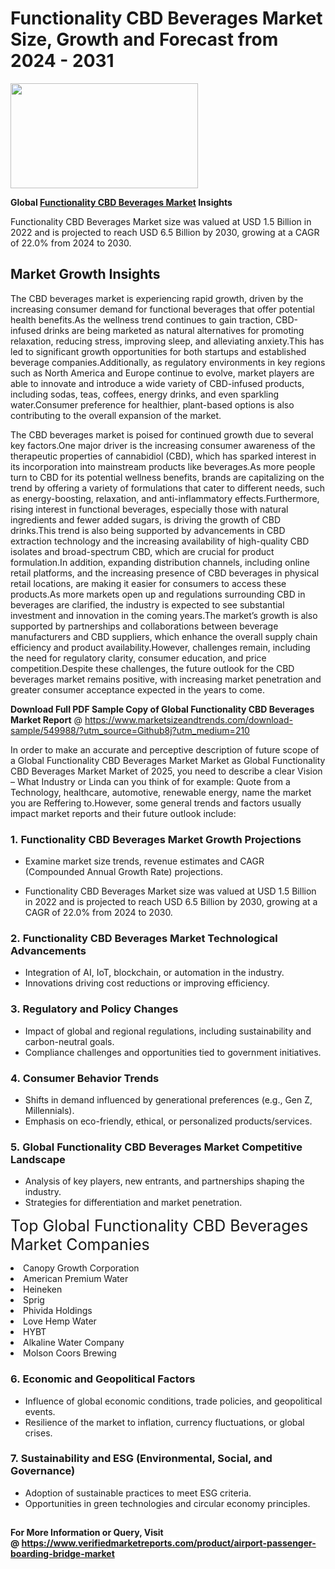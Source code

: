 <H1>Functionality CBD Beverages Market Size, Growth and Forecast from 2024 - 2031</H1><img class="aligncenter size-medium wp-image-584254" src="https://thirdeyenews.in/wp-content/uploads/2024/09/Global-Market-Research-300x168.jpeg" alt="" width="300" height="168" /><p><strong>Global&nbsp;<a href="https://www.marketsizeandtrends.com/download-sample/549988/?utm_source=Github8j?utm_medium=210">Functionality CBD Beverages Market</a> Insights</strong></p><p>Functionality CBD Beverages Market size was valued at USD 1.5 Billion in 2022 and is projected to reach USD 6.5 Billion by 2030, growing at a CAGR of 22.0% from 2024 to 2030.</p><p><h2>Market Growth Insights</h2> <p>The CBD beverages market is experiencing rapid growth, driven by the increasing consumer demand for functional beverages that offer potential health benefits.As the wellness trend continues to gain traction, CBD-infused drinks are being marketed as natural alternatives for promoting relaxation, reducing stress, improving sleep, and alleviating anxiety.This has led to significant growth opportunities for both startups and established beverage companies.Additionally, as regulatory environments in key regions such as North America and Europe continue to evolve, market players are able to innovate and introduce a wide variety of CBD-infused products, including sodas, teas, coffees, energy drinks, and even sparkling water.Consumer preference for healthier, plant-based options is also contributing to the overall expansion of the market.</p> <p>The CBD beverages market is poised for continued growth due to several key factors.One major driver is the increasing consumer awareness of the therapeutic properties of cannabidiol (CBD), which has sparked interest in its incorporation into mainstream products like beverages.As more people turn to CBD for its potential wellness benefits, brands are capitalizing on the trend by offering a variety of formulations that cater to different needs, such as energy-boosting, relaxation, and anti-inflammatory effects.Furthermore, rising interest in functional beverages, especially those with natural ingredients and fewer added sugars, is driving the growth of CBD drinks.This trend is also being supported by advancements in CBD extraction technology and the increasing availability of high-quality CBD isolates and broad-spectrum CBD, which are crucial for product formulation.In addition, expanding distribution channels, including online retail platforms, and the increasing presence of CBD beverages in physical retail locations, are making it easier for consumers to access these products.As more markets open up and regulations surrounding CBD in beverages are clarified, the industry is expected to see substantial investment and innovation in the coming years.The market’s growth is also supported by partnerships and collaborations between beverage manufacturers and CBD suppliers, which enhance the overall supply chain efficiency and product availability.However, challenges remain, including the need for regulatory clarity, consumer education, and price competition.Despite these challenges, the future outlook for the CBD beverages market remains positive, with increasing market penetration and greater consumer acceptance expected in the years to come.</p><p><span class=""><strong>Download Full PDF Sample Copy of Global Functionality CBD Beverages Market Report</strong> @ <a href="https://www.marketsizeandtrends.com/download-sample/549988/?utm_source=Github8j?utm_medium=210" target="_blank">https://www.marketsizeandtrends.com/download-sample/549988/?utm_source=Github8j?utm_medium=210</a></span></p><p>In order to make an accurate and perceptive description of future scope of a Global&nbsp;Functionality CBD Beverages Market Market as Global&nbsp;Functionality CBD Beverages Market Market of 2025, you need to describe a clear Vision &ndash; What Industry or Linda can you think of for example: Quote from a Technology, healthcare, automotive, renewable energy, name the market you are Reffering to.However, some general trends and factors usually impact market reports and their future outlook include:</p><h3>1.&nbsp;<strong>Functionality CBD Beverages Market Growth Projections</strong></h3><ul><li>Examine market size trends, revenue estimates and CAGR (Compounded Annual Growth Rate) projections.</li><li><p>Functionality CBD Beverages Market size was valued at USD 1.5 Billion in 2022 and is projected to reach USD 6.5 Billion by 2030, growing at a CAGR of 22.0% from 2024 to 2030.</p></li></ul><h3>2.&nbsp;<strong>Functionality CBD Beverages Market Technological Advancements</strong></h3><ul><li>Integration of AI, IoT, blockchain, or automation in the industry.</li><li>Innovations driving cost reductions or improving efficiency.</li></ul><h3>3.&nbsp;<strong>Regulatory and Policy Changes</strong></h3><ul><li>Impact of global and regional regulations, including sustainability and carbon-neutral goals.</li><li>Compliance challenges and opportunities tied to government initiatives.</li></ul><h3>4.&nbsp;<strong>Consumer Behavior Trends</strong></h3><ul><li>Shifts in demand influenced by generational preferences (e.g., Gen Z, Millennials).</li><li>Emphasis on eco-friendly, ethical, or personalized products/services.</li></ul><h3>5.&nbsp;<strong>Global Functionality CBD Beverages Market Competitive Landscape</strong></h3><ul><li>Analysis of key players, new entrants, and partnerships shaping the industry.</li><li>Strategies for differentiation and market penetration.</li></ul><p data-pm-slice="1 1 []"><span style="color: inherit; font-family: inherit; font-size: 25px;">Top Global Functionality CBD Beverages Market Companies</span></p><div class="" data-test-id=""><p><li>Canopy Growth Corporation</li><li> American Premium Water</li><li> Heineken</li><li> Sprig</li><li> Phivida Holdings</li><li> Love Hemp Water</li><li> HYBT</li><li> Alkaline Water Company</li><li> Molson Coors Brewing</li></p></div><h3>6.&nbsp;<strong>Economic and Geopolitical Factors</strong></h3><ul><li>Influence of global economic conditions, trade policies, and geopolitical events.</li><li>Resilience of the market to inflation, currency fluctuations, or global crises.</li></ul><h3>7.&nbsp;<strong>Sustainability and ESG (Environmental, Social, and Governance)</strong></h3><ul><li>Adoption of sustainable practices to meet ESG criteria.</li><li>Opportunities in green technologies and circular economy principles.</li></ul><h2><strong style="font-size: 14px;">For More Information or Query, Visit @&nbsp;</strong><a style="background-color: #ffffff; font-size: 14px;" href="https://www.marketsizeandtrends.com/report/functionality-cbd-beverages-market/" target="_blank">https://www.verifiedmarketreports.com/product/airport-passenger-boarding-bridge-market</a></h2>